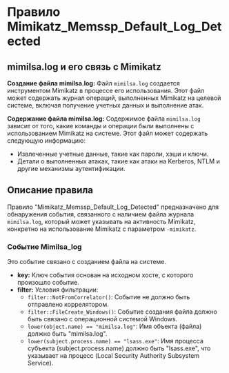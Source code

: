 # Правило Mimikatz_Memssp_Default_Log_Detected

## mimilsa.log и его связь с Mimikatz

**Создание файла mimilsa.log:** Файл `mimilsa.log` создается инструментом Mimikatz в процессе его использования. Этот файл может содержать журнал операций, выполненных Mimikatz на целевой системе, включая получение учетных данных и выполнение атак.

**Содержание файла mimilsa.log:** Содержимое файла `mimilsa.log` зависит от того, какие команды и операции были выполнены с использованием Mimikatz на системе. Этот файл может содержать следующую информацию:
- Извлеченные учетные данные, такие как пароли, хэши и ключи.
- Детали о выполненных атаках, такие как атаки на Kerberos, NTLM и другие механизмы аутентификации.

## Описание правила

Правило "Mimikatz_Memssp_Default_Log_Detected" предназначено для обнаружения события, связанного с наличием файла журнала `mimilsa.log`, который может указывать на активность Mimikatz, конкретно на использование Mimikatz с параметром `-mimikatz`.

### Событие Mimilsa_log

Это событие связано с созданием файла на системе.

- **key:** Ключ события основан на исходном хосте, с которого произошло событие.
- **filter:** Условия фильтрации:
  - `filter::NotFromCorrelator()`: Событие не должно быть отправлено коррелятором.
  - `filter::FileCreate_Windows()`: Событие создания файла должно быть связано с операционной системой Windows.
  - `lower(object.name) == "mimilsa.log"`: Имя объекта (файла) должно быть "mimilsa.log".
  - `lower(subject.process.name) == "lsass.exe"`: Имя процесса субъекта (subject.process.name) должно быть "lsass.exe", что указывает на процесс (Local Security Authority Subsystem Service).
